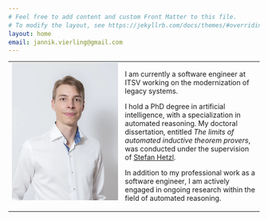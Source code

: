 ```yaml
---
# Feel free to add content and custom Front Matter to this file.
# To modify the layout, see https://jekyllrb.com/docs/themes/#overriding-theme-defaults
layout: home
email: jannik.vierling@gmail.com
---
```

<style>
table, th, td { border: none; border-collapse: collapse; }
</style>

<table style="border-collapse: collapse; border: none;">
<tr>
<td style="vertical-align: top; width: 45%; border-collapse: collapse; border: none;">
<img src="assets/portrait.webp" alt="Description"/>
</td>
<td style="vertical-align: top; border-collapse: collapse; border: none;">
<p>
I am currently a software engineer at <a>ITSV</a> working on the modernization of legacy systems.
</p>
<p>
I hold a PhD degree in artificial intelligence, with a specialization in automated reasoning. My doctoral dissertation, entitled <em>The limits of automated inductive theorem provers</em>, was conducted under the supervision of <a href="https://www.dmg.tuwien.ac.at/hetzl/index.html">Stefan Hetzl</a>.
</p>
<p>
In addition to my professional work as a software engineer, I am actively engaged in ongoing research within the field of automated reasoning.
</p>
</td>
</tr>
</table>


